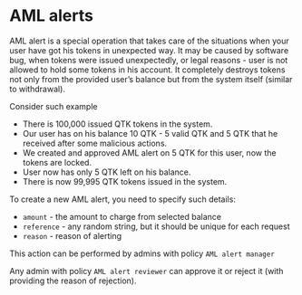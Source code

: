 # AML alerts

AML alert is a special operation that takes care of the situations when your 
user have got his tokens in unexpected way.
It may be caused by software bug, when tokens were issued unexpectedly, or 
legal reasons - user is not 
allowed to hold some tokens in his account. It completely destroys tokens not 
only from the provided user’s balance but 
from the system itself (similar to withdrawal). 

Consider such example

* There is 100,000 issued QTK tokens in the system.
* Our user has on his balance 10 QTK - 5 valid QTK and 5 QTK that he received 
after some malicious actions.
* We created and approved AML alert on 5 QTK for this user, now the tokens 
are locked.
* User now has only 5 QTK left on his balance.
* There is now 99,995 QTK tokens issued in the system.

To create a new AML alert, you need to specify such details:

* `amount` - the amount to charge from selected balance
* `reference` - any random string, but it should be unique for each request
* `reason` - reason of alerting

This action can be performed by admins with policy `AML alert manager`

Any admin with policy `AML alert reviewer` can approve it or reject it 
(with providing the reason of rejection).
